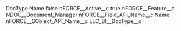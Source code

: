 <?xml version="1.0" encoding="UTF-8"?>
<CustomMetadata xmlns="http://soap.sforce.com/2006/04/metadata" xmlns:xsi="http://www.w3.org/2001/XMLSchema-instance" xmlns:xsd="http://www.w3.org/2001/XMLSchema">
    <label>DocType Name</label>
    <protected>false</protected>
    <values>
        <field>nFORCE__Active__c</field>
        <value xsi:type="xsd:boolean">true</value>
    </values>
    <values>
        <field>nFORCE__Feature__c</field>
        <value xsi:type="xsd:string">NDOC__Document_Manager</value>
    </values>
    <values>
        <field>nFORCE__Field_API_Name__c</field>
        <value xsi:type="xsd:string">Name</value>
    </values>
    <values>
        <field>nFORCE__SObject_API_Name__c</field>
        <value xsi:type="xsd:string">LLC_BI__DocType__c</value>
    </values>
</CustomMetadata>
